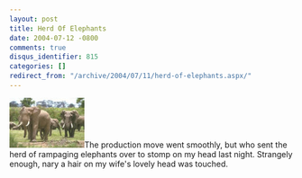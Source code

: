 ```yaml
---
layout: post
title: Herd Of Elephants
date: 2004-07-12 -0800
comments: true
disqus_identifier: 815
categories: []
redirect_from: "/archive/2004/07/11/herd-of-elephants.aspx/"
---
```


![](/images/elephants.jpg)The production move went smoothly, but who
sent the herd of rampaging elephants over to stomp on my head last
night. Strangely enough, nary a hair on my wife's lovely head was
touched.

